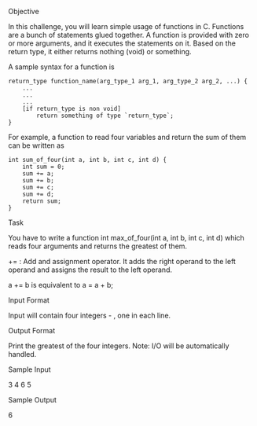 Objective

In this challenge, you will learn simple usage of functions in C. Functions are a bunch of statements glued together. A function is provided with zero or more arguments, and it executes the statements on it. Based on the return type, it either returns nothing (void) or something.

A sample syntax for a function is

	return_type function_name(arg_type_1 arg_1, arg_type_2 arg_2, ...) {
    	...
        ...
        ...
        [if return_type is non void]
        	return something of type `return_type`;
    }

For example, a function to read four variables and return the sum of them can be written as

	int sum_of_four(int a, int b, int c, int d) {
    	int sum = 0;
        sum += a;
        sum += b;
        sum += c;
        sum += d;
        return sum;
    }

Task

You have to write a function int max_of_four(int a, int b, int c, int d) which reads four arguments and returns the greatest of them.

+= : Add and assignment operator. It adds the right operand to the left operand and assigns the result to the left operand.

a += b is equivalent to a = a + b;

Input Format

Input will contain four integers - , one in each line.

Output Format

Print the greatest of the four integers.
Note: I/O will be automatically handled.

Sample Input

3
4
6
5

Sample Output

6

